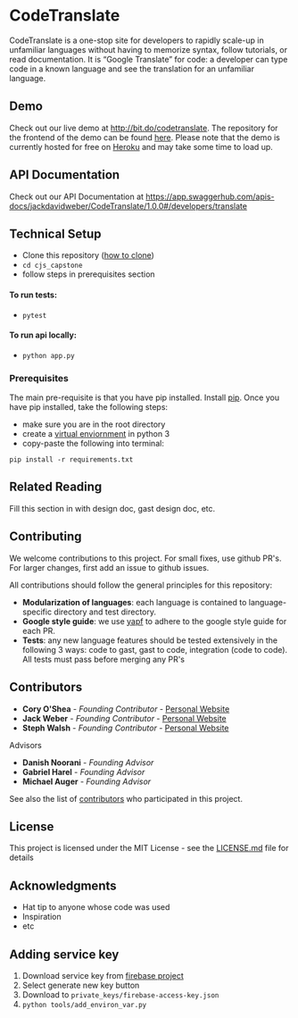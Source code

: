 
# CodeTranslate

CodeTranslate is a one-stop site for developers to rapidly scale-up in unfamiliar languages without having to memorize syntax, follow tutorials, or read documentation. It is “Google Translate” for code: a developer can type code in a known language and see the translation for an unfamiliar language. 


## Demo
Check out our live demo at http://bit.do/codetranslate. The repository for the frontend of the demo can be found [here](https://github.com/cjoshea9/cjs_capstone_frontend). Please note that the demo is currently hosted for free on [Heroku](https://www.heroku.com/) and may take some time to load up.

## API Documentation
Check out our API Documentation at https://app.swaggerhub.com/apis-docs/jackdavidweber/CodeTranslate/1.0.0#/developers/translate

## Technical Setup

- Clone this repository ([how to clone](https://docs.github.com/en/enterprise/2.13/user/articles/cloning-a-repository))
- `cd cjs_capstone`
- follow steps in prerequisites section

#### To run tests:
- `pytest`

#### To run api locally:
- `python app.py`

### Prerequisites

The main pre-requisite is that you have pip installed. Install [pip](https://pypi.org/project/pip/). Once you have pip installed, take the following steps:

- make sure you are in the root directory
- create a [virtual enviornment](https://docs.python.org/3/library/venv.html) in python 3
- copy-paste the following into terminal:

```
pip install -r requirements.txt
```

## Related Reading
Fill this section in with design doc, gast design doc, etc.

## Contributing

We welcome contributions to this project. For small fixes, use github PR's. For larger changes, first add an issue to github issues.

All contributions should follow the general principles for this repository:
- **Modularization of languages**: each language is contained to language-specific directory and test directory.
- **Google style guide**: we use [yapf](https://github.com/google/yapf) to adhere to the google style guide for each PR.
- **Tests**: any new language features should be tested extensively in the following 3 ways: code to gast, gast to code, integration (code to code). All tests must pass before merging any PR's


## Contributors

* **Cory O'Shea** - *Founding Contributor* - [Personal Website](https://cjoshea-step-2020.appspot.com/)
* **Jack Weber** - *Founding Contributor* - [Personal Website](https://jackdavidweber.github.io/)
* **Steph Walsh** - *Founding Contributor* - [Personal Website](https://stephwalsh-step-2020.appspot.com/)

Advisors
* **Danish Noorani** - *Founding Advisor*
* **Gabriel Harel** - *Founding Advisor*
* **Michael Auger** - *Founding Advisor*

See also the list of [contributors](https://github.com/your/project/contributors) who participated in this project.

## License

This project is licensed under the MIT License - see the [LICENSE.md](LICENSE.md) file for details

## Acknowledgments

* Hat tip to anyone whose code was used
* Inspiration
* etc



## Adding service key 
1) Download service key from [firebase project](https://console.firebase.google.com/project/codetranslate-feedback/settings/serviceaccounts/adminsdk)
2) Select generate new key button
3) Download to `private_keys/firebase-access-key.json`
4) `python tools/add_environ_var.py` 

